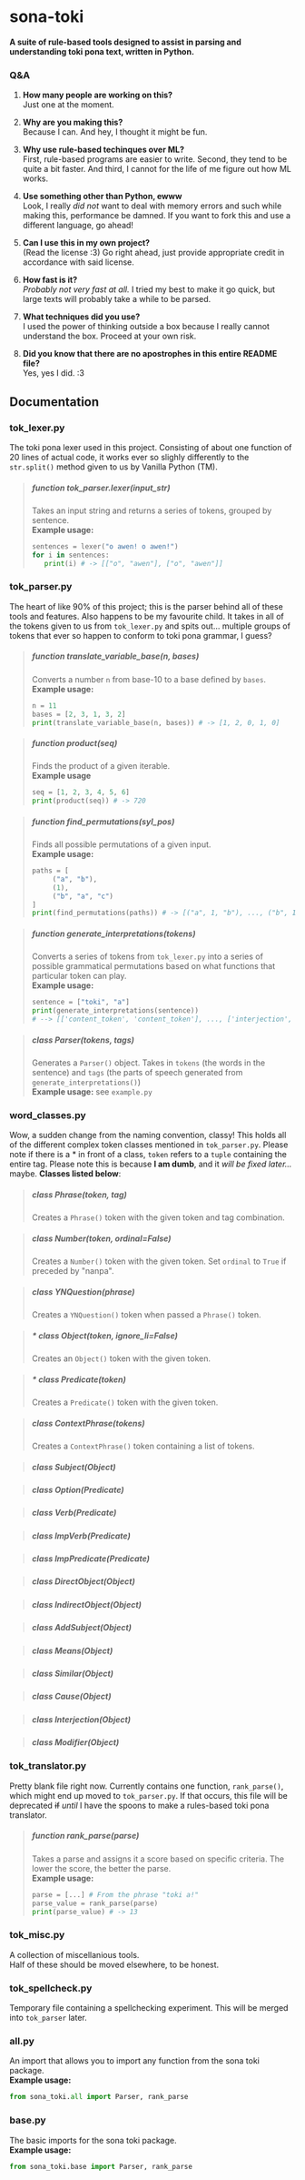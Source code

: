 # sona-toki
**A suite of rule-based tools designed to assist in parsing and understanding toki pona text, written in Python.**

### Q&A
1. **How many people are working on this?**  
Just one at the moment.

2. **Why are you making this?**  
Because I can. And hey, I thought it might be fun.

3. **Why use rule-based techinques over ML?**  
First, rule-based programs are easier to write. Second, they tend to be quite a bit faster. And third, I cannot for the life of me figure out how ML works.

4. **Use something other than Python, ewww**  
Look, I really *did not* want to deal with memory errors and such while making this, performance be damned. If you want to fork this and use a different language, go ahead!

5. **Can I use this in my own project?**  
(Read the license :3) Go right ahead, just provide appropriate credit in accordance with said license.

6. **How fast is it?**  
*Probably not very fast at all.* I tried my best to make it go quick, but large texts will probably take a while to be parsed.

7. **What techniques did you use?**  
I used the power of thinking outside a box because I really cannot understand the box. Proceed at your own risk.

8. **Did you know that there are no apostrophes in this entire README file?**  
Yes, yes I did. :3

## Documentation

### tok_lexer.py
The toki pona lexer used in this project. Consisting of about one function of 20 lines of actual code, it works ever so slighly differently to the `str.split()` method given to us by Vanilla Python (TM). 
> ##### function tok_parser.lexer(input_str)
>Takes an input string and returns a series of tokens, grouped by sentence.  
>**Example usage:**
>```python
> sentences = lexer("o awen! o awen!")
> for i in sentences:
>    print(i) # -> [["o", "awen"], ["o", "awen"]]
> ```

### tok_parser.py
The heart of like 90% of this project; this is the parser behind all of these tools and features. Also happens to be my favourite child. It takes in all of the tokens given to us from `tok_lexer.py` and spits out... multiple groups of tokens that ever so happen to conform to toki pona grammar, I guess?
> ##### function translate_variable_base(n, bases)
> Converts a number `n` from base-10 to a base defined by `bases`.  
> **Example usage:**
> ``` python
> n = 11
> bases = [2, 3, 1, 3, 2]
> print(translate_variable_base(n, bases)) # -> [1, 2, 0, 1, 0]
> ```

> ##### function product(seq)
> Finds the product of a given iterable.  
> **Example usage**
> ```python
> seq = [1, 2, 3, 4, 5, 6]
> print(product(seq)) # -> 720
> ```

> ##### function find_permutations(syl_pos)
> Finds all possible permutations of a given input.  
> **Example usage:**
> ```python
> paths = [
>      ("a", "b"),
>      (1),
>      ("b", "a", "c")
> ]
> print(find_permutations(paths)) # -> [("a", 1, "b"), ..., ("b", 1, "c")] (6 items)
> ```

> ##### function generate_interpretations(tokens)
> Converts a series of tokens from `tok_lexer.py` into a series of possible grammatical permutations based on what functions that particular token can play.  
> **Example usage:**
> ```python
> sentence = ["toki", "a"]
> print(generate_interpretations(sentence))
> # --> [['content_token', 'content_token'], ..., ['interjection', 'interjection']]
> ```

> ##### class Parser(tokens, tags)
> Generates a `Parser()` object. Takes in `tokens` (the words in the sentence) and `tags` (the parts of speech generated from `generate_interpretations()`)  
> **Example usage:** see `example.py`

### word_classes.py
Wow, a sudden change from the naming convention, classy! This holds all of the different complex token classes mentioned in `tok_parser.py`. Please note if there is a \* in front of a class, `token` refers to a `tuple` containing the entire tag. Please note this is because **I am dumb**, and it *will be fixed later...* maybe. **Classes listed below**:
> ##### class Phrase(token, tag)
> Creates a `Phrase()` token with the given token and tag combination.

> ##### class Number(token, ordinal=False)
> Creates a `Number()` token with the given token. Set `ordinal` to `True` if preceded by "nanpa".

> ##### class YNQuestion(phrase)
> Creates a `YNQuestion()` token when passed a `Phrase()` token.

> ##### * class Object(token, ignore_li=False)
> Creates an `Object()` token with the given token.

> ##### * class Predicate(token)
> Creates a `Predicate()` token with the given token.

> ##### class ContextPhrase(tokens)
> Creates a `ContextPhrase()` token containing a list of tokens.

> ##### class Subject(Object)

> ##### class Option(Predicate)

> ##### class Verb(Predicate)

> ##### class ImpVerb(Predicate)

> ##### class ImpPredicate(Predicate)

> ##### class DirectObject(Object)

> ##### class IndirectObject(Object)

> ##### class AddSubject(Object)

> ##### class Means(Object)

> ##### class Similar(Object)

> ##### class Cause(Object)

> ##### class Interjection(Object)

> ##### class Modifier(Object)

### tok_translator.py
Pretty blank file right now. Currently contains one function, `rank_parse()`, which might end up moved to `tok_parser.py`. If that occurs, this file will be deprecated ~~if~~ *until* I have the spoons to make a rules-based toki pona translator.
> ##### function rank_parse(parse)
> Takes a parse and assigns it a score based on specific criteria. The lower the score, the better the parse.  
>**Example usage:**
> ```python
> parse = [...] # From the phrase "toki a!"
> parse_value = rank_parse(parse)
> print(parse_value) # -> 13
> ```

### tok_misc.py
A collection of miscellanious tools.  
Half of these should be moved elsewhere, to be honest.

### tok_spellcheck.py
Temporary file containing a spellchecking experiment. This will be merged into `tok_parser` later.

### all.py
An import that allows you to import any function from the sona toki package.  
**Example usage:**
```python
from sona_toki.all import Parser, rank_parse
```

### base.py
The basic imports for the sona toki package.  
**Example usage:**
```python
from sona_toki.base import Parser, rank_parse
```
